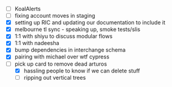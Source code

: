 * [ ] KoalAlerts
* [ ] fixing account moves in staging
* [x] setting up RIC and updating our documentation to include it
* [x] melbourne tl sync - speaking up, smoke tests/slis
* [x] 1:1 with shiyu to discuss modular flows
* [x] 1:1 with nadeesha
* [x] bump dependencies in interchange schema
* [x] pairing with michael over wtf cypress
* [ ] pick up card to remove dead arturos
  * [x] hassling people to know if we can delete stuff
  * [ ] ripping out vertical trees
